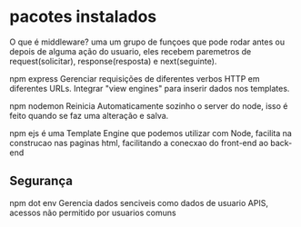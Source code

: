  # pacotes instalados 

O que é middleware?
      uma um grupo de funçoes que pode rodar antes ou depois de alguma ação do usuario, eles recebem paremetros de request(solicitar), response(resposta) e next(seguinte).

npm express
      Gerenciar requisições de diferentes verbos HTTP em diferentes URLs. Integrar "view engines" para inserir dados nos templates.

npm nodemon
      Reinicia Automaticamente sozinho o server do node, isso é feito quando se faz uma alteração e salva.

npm ejs 
      é uma Template Engine que podemos utilizar com Node, facilita na construcao nas paginas html, facilitando a conecxao do front-end ao back-end


## Segurança
npm dot env 
      Gerencia  dados senciveis como  dados de usuario APIS, acessos não permitido por usuarios comuns
